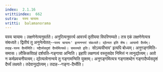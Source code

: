 ```yaml
---
index:  2.1.16
vrittiindex:  662
sutra:  यस्य चायामः
vritti:  balamanorama 
---
```


यस्य चायामः। लक्षणेनेत्यनुवर्तते। अनुरित्यनुवर्त्त्य आवर्त्त्य तृतीयया विपरिणम्यते। तत्र एकं लक्षणेनेत्यत्र संबध्यते। द्वितीयं तु अनुनेत्येतत्--`यस्य चायामः' इत्यनन्तरं संबध्यते। द्योत्यत इति शेषः। आयामो दैर्घ्यम्। तदाह-यस्य दैर्घ्यमिति। यद्दैर्घ्यसदृशं दैर्घ्यमित्यर्थः। समस्यते इति। `सोऽव्ययीभाव' इत्यपि बोध्यम्। अनुगङ्गमिति-समासः। लौकिकविग्रहं दर्शयति-गङ्गाया अन्विति। इहापि लक्षणत्वं वस्तुसदेव निमित्तं न त्वनुद्योत्यम्। अतो न कर्मप्रवचनीयत्वम्। द्योत्यत्वेनान्वये तु गङ्गामन्विति युक्तम्। अनुगङ्गमित्यत्र गङ्गाशब्देन गङ्गादैर्घ्यसदृशं दैर्घ्यं लक्ष्यते। तदेवानुद्योत्यम्। तदाह--गङ्गा-दैर्घ्येति। 

